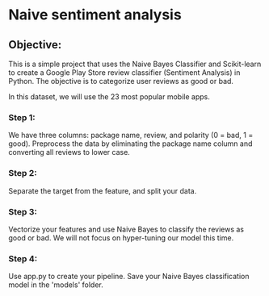 # Naive sentiment analysis

## Objective:
This is a simple project that uses the Naive Bayes Classifier and Scikit-learn to create a Google Play Store review classifier (Sentiment Analysis) in Python. The objective is to categorize user reviews as good or bad. 

In this dataset, we will use the 23 most popular mobile apps.

### Step 1:
We have three columns: package name, review, and polarity (0 = bad, 1 = good). Preprocess the data by eliminating the package name column and converting all reviews to lower case.

### Step 2:
Separate the target from the feature, and split your data.

### Step 3:
Vectorize your features and use Naive Bayes to classify the reviews as good or bad. We will not focus on hyper-tuning our model this time.

### Step 4:
Use app.py to create your pipeline. Save your Naive Bayes classification model in the 'models' folder.
